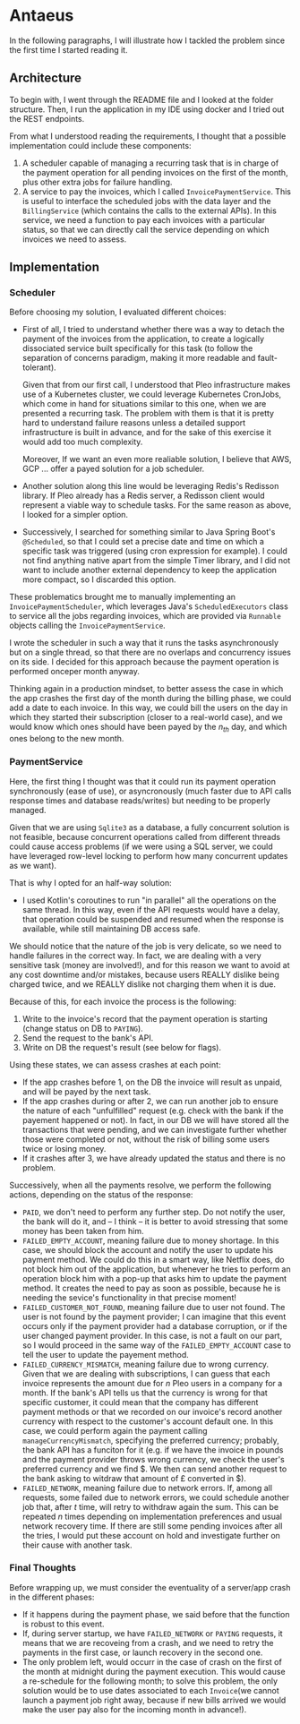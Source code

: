 # Antaeus

In the following paragraphs, I will illustrate how I tackled the problem since the first time I started reading it.

## Architecture

To begin with, I went through the README file and I looked at the folder structure. Then, I run the application in my IDE using docker and I tried out the REST endpoints.

From what I understood reading the requirements, I thought that a possible implementation could include these components:

1. A scheduler capable of managing a recurring task that is in charge of the payment operation for all pending invoices on the first of the month, plus other extra jobs for failure handling.
2. A service to pay the invoices, which I called `InvoicePaymentService`. This is useful to interface the scheduled jobs with the data layer and the `BillingService` (which contains the calls to the external APIs). In this service, we need a function to pay each invoices with a particular status, so that we can directly call the service depending on which invoices we need to assess.

## Implementation

### Scheduler

Before choosing my solution, I evaluated different choices:

- First of all, I tried to understand whether there was a way to detach the payment of the invoices from the application, to create a logically dissociated service built specifically for this task (to follow the separation of concerns paradigm, making it more readable and fault-tolerant).

  Given that from our first call, I understood that Pleo infrastructure makes use of a Kubernetes cluster, we could leverage Kubernetes CronJobs, which come in hand for situations similar to this one, when we are presented a recurring task. The problem with them is that it is pretty hard to understand failure reasons unless a detailed support infrastructure is built in advance, and for the sake of this exercise it would add too much complexity.

  Moreover, If we want an even more realiable solution, I believe that AWS, GCP ... offer a payed solution for a job scheduler.

- Another solution along this line would be leveraging Redis's Redisson library. If Pleo already has a Redis server, a Redisson client would represent a viable way to schedule tasks. For the same reason as above, I looked for a simpler option.

- Successively,  I searched for something similar to Java Spring Boot's `@Scheduled`, so that I could set a precise date and time on which a specific task was triggered (using cron expression for example). I could not find anything native apart from the simple Timer library, and I did not want to include another external dependency to keep the application more compact, so I discarded this option.

These problematics brought me to manually implementing an `InvoicePaymentScheduler`, which leverages Java's `ScheduledExecutors` class to service all the jobs regarding invoices, which are provided via `Runnable` objects calling the `InvoicePaymentService`.

I wrote the scheduler in such a way that it runs the tasks asynchronously but on a single thread, so that there are no overlaps and concurrency issues on its side. I decided for this approach because the payment operation is performed onceper month anyway.

Thinking again in a production mindset, to better assess the case in which the app crashes the first day of the month during the billing phase, we could add a date to each invoice. In this way, we could bill the users on the day in which they started their subscription (closer to a real-world case), and we would know which ones should have been payed by the $n_{th}$ day, and which ones belong to the new month.

### PaymentService

Here, the first thing I thought was that it could run its payment operation synchronously (ease of use), or asyncronously (much faster due to API calls response times and database reads/writes) but needing to be properly managed.

Given that we are using `Sqlite3` as a database, a fully concurrent solution is not feasible, because concurrent operations called from different threads could cause access problems (if we were using a SQL server, we could have leveraged row-level locking to perform how many concurrent updates as we want).

That is why I opted for an half-way solution:

- I used Kotlin's coroutines to run "in parallel" all the operations on the same thread. In this way, even if the API requests would have a delay, that operation could be suspended and resumed when the response is available, while still maintaining DB access safe.

We should notice that the nature of the job is very delicate, so we need to handle failures in the correct way. In fact, we are dealing with a very sensitive task (money are involved!), and for this reason we want to avoid at any cost downtime and/or mistakes, because users REALLY dislike being charged twice, and we REALLY dislike not charging them when it is due.

Because of this, for each invoice the process is the following:

1. Write to the invoice's record that the payment operation is starting (change status on DB to `PAYING`).
2. Send the request to the bank's API.
3. Write on DB the request's result (see below for flags).

Using these states, we can assess crashes at each point:

- If the app crashes before 1, on the DB the invoice will result as unpaid, and will be payed by the next task.
- If the app crashes during or after 2, we can run another job to ensure the nature of each "unfulfilled" request (e.g. check with the bank if the payement happened or not). In fact, in our DB we will have stored all the transactions that were pending, and we can investigate further whether those were completed or not, without the risk of billing some users twice or losing money.
- If it crashes after 3, we have already updated the status and there is no problem.

Successively, when all the payments resolve, we perform the following actions, depending on the status of the response:

- `PAID`, we don't need to perform any further step. Do not notify the user, the bank will do it, and  – I think – it is better to avoid stressing that some money has been taken from him.
- `FAILED_EMPTY_ACCOUNT`, meaning failure due to money shortage. In this case, we should block the account and notify the user to update his payment method. We could do this in a smart way, like Netflix does, do not block him out of the application, but whenever he tries to perform an operation block him with a pop-up that asks him to update the payment method. It creates the need to pay as soon as possible, because he is needing the sevice's functionality in that precise moment!
- `FAILED_CUSTOMER_NOT_FOUND`, meaning failure due to user not found. The user is not found by the payment provider; I can imagine that this event occurs only if the payment provider had a database corruption, or if the user changed payment provider. In this case, is not a fault on our part, so I would proceed in the same way of the `FAILED_EMPTY_ACCOUNT` case to tell the user to update the payement method.
- `FAILED_CURRENCY_MISMATCH`, meaning failure due to wrong currency.  Given that we are dealing with subscriptions, I can guess that each invoice represents the amount due for $n$ Pleo users in a company for a month. If the bank's API tells us that the currency is wrong for that specific customer, it could mean that the company has different payment methods or that we recorded on our invoice's record another currency with respect to the customer's account default one. In this case, we could perform again the payment calling `manageCurrencyMismatch`, specifying the preferred currency; probably, the bank API has a funciton for it (e.g. if we have the invoice in pounds and the payment provider throws wrong currency, we check the user's preferred currency and we find \$. We then can send another request to the bank asking to witdraw that amount of £ converted in \$).
- `FAILED_NETWORK`, meaning failure due to network errors. If, among all requests, some failed due to network errors, we could schedule another job that, after $t$ time, will retry to withdraw again the sum. This can be repeated $n$ times depending on implementation preferences and usual network recovery time. If there are still some pending invoices after all the tries, I would put these account on hold and investigate further on their cause with another task.



### Final Thoughts

Before wrapping up, we must consider the eventuality of a server/app crash in the different phases:

- If it happens during the payment phase, we said before that the function is robust to this event.
- If, during server startup, we have `FAILED_NETWORK` or `PAYING` requests, it means that we are recoveing from a crash, and we need to retry the payments in the first case, or launch recovery in the second one.
- The only problem left, would occurr in the case of crash on the first of the month at midnight during the payment execution. This would cause a re-schedule for the following month; to solve this problem, the only solution would be to use dates associated to each `Invoice`(we cannot launch a payment job right away, because if new bills arrived we would make the user pay also for the incoming month in advance!).